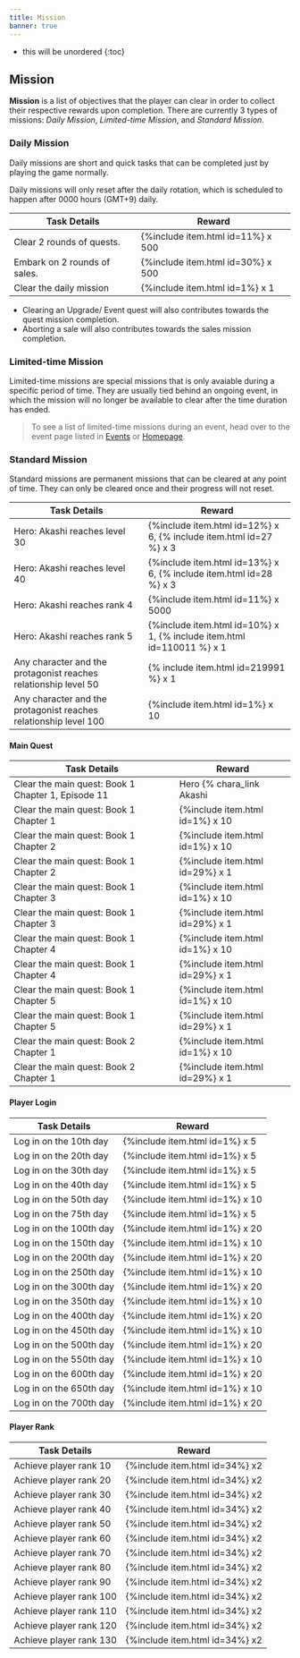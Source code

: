 ```yaml
---
title: Mission
banner: true
---
```


* this will be unordered
{:toc}

## Mission

**Mission** is a list of objectives that the player can clear in order to collect their respective rewards upon completion. There are currently 3 types of missions: *Daily Mission*, *Limited-time Mission*, and *Standard Mission*.

### Daily Mission

Daily missions are short and quick tasks that can be completed just by playing the game normally.

Daily missions will only reset after the daily rotation, which is scheduled to happen after 0000 hours (GMT+9) daily.

|Task Details|Reward|
|-|-|
|Clear 2 rounds of quests.|{%include item.html id=11%} x 500|
|Embark on 2 rounds of sales.|{%include item.html id=30%} x 500|
|Clear the daily mission|{%include item.html id=1%} x 1|

* Clearing an Upgrade/ Event quest will also contributes towards the quest mission completion.
* Aborting a sale will also contributes towards the sales mission completion.

### Limited-time Mission

Limited-time missions are special missions that is only avaiable during a specific period of time. They are usually tied behind an ongoing event, in which the mission will no longer be available to clear after the time duration has ended.

> To see a list of limited-time missions during an event, head over to the event page listed in [Events](/events/) or [Homepage](/).

### Standard Mission

Standard missions are permanent missions that can be cleared at any point of time. They can only be cleared once and their progress will not reset.

|Task Details|Reward|
|-|-|
|Hero: Akashi reaches level 30|{%include item.html id=12%} x 6, {% include item.html id=27 %} x 3|
|Hero: Akashi reaches level 40|{%include item.html id=13%} x 6, {% include item.html id=28 %} x 3|
|Hero: Akashi reaches rank 4|{%include item.html id=11%} x 5000|
|Hero: Akashi reaches rank 5|{%include item.html id=10%} x 1, {% include item.html id=110011 %} x 1|
|Any character and the protagonist reaches relationship level 50|{% include item.html id=219991 %} x 1| 
|Any character and the protagonist reaches relationship level 100|{%include item.html id=1%} x 10|

#### Main Quest

|Task Details|Reward|
|-|-|
|Clear the main quest: Book 1 Chapter 1, Episode 11| Hero {% chara_link Akashi|h1 %}|
|Clear the main quest: Book 1 Chapter 1|{%include item.html id=1%} x 10|
|Clear the main quest: Book 1 Chapter 2|{%include item.html id=1%} x 10|
|Clear the main quest: Book 1 Chapter 2|{%include item.html id=29%} x 1|
|Clear the main quest: Book 1 Chapter 3|{%include item.html id=1%} x 10|
|Clear the main quest: Book 1 Chapter 3|{%include item.html id=29%} x 1|
|Clear the main quest: Book 1 Chapter 4|{%include item.html id=1%} x 10|
|Clear the main quest: Book 1 Chapter 4|{%include item.html id=29%} x 1|
|Clear the main quest: Book 1 Chapter 5|{%include item.html id=1%} x 10|
|Clear the main quest: Book 1 Chapter 5|{%include item.html id=29%} x 1|
|Clear the main quest: Book 2 Chapter 1|{%include item.html id=1%} x 10|
|Clear the main quest: Book 2 Chapter 1|{%include item.html id=29%} x 1|

#### Player Login

|Task Details|Reward|
|-|-|
|Log in on the 10th day|{%include item.html id=1%} x 5|
|Log in on the 20th day|{%include item.html id=1%} x 5|
|Log in on the 30th day|{%include item.html id=1%} x 5|
|Log in on the 40th day|{%include item.html id=1%} x 5|
|Log in on the 50th day|{%include item.html id=1%} x 10|
|Log in on the 75th day|{%include item.html id=1%} x 5|
|Log in on the 100th day|{%include item.html id=1%} x 20|
|Log in on the 150th day|{%include item.html id=1%} x 10|
|Log in on the 200th day|{%include item.html id=1%} x 20|
|Log in on the 250th day|{%include item.html id=1%} x 10|
|Log in on the 300th day|{%include item.html id=1%} x 20|
|Log in on the 350th day|{%include item.html id=1%} x 10|
|Log in on the 400th day|{%include item.html id=1%} x 20|
|Log in on the 450th day|{%include item.html id=1%} x 10|
|Log in on the 500th day|{%include item.html id=1%} x 20|
|Log in on the 550th day|{%include item.html id=1%} x 10|
|Log in on the 600th day|{%include item.html id=1%} x 20|
|Log in on the 650th day|{%include item.html id=1%} x 10|
|Log in on the 700th day|{%include item.html id=1%} x 20|

#### Player Rank

|Task Details|Reward|
|-|-|
|Achieve player rank 10|{%include item.html id=34%} x2|
|Achieve player rank 20|{%include item.html id=34%} x2|
|Achieve player rank 30|{%include item.html id=34%} x2|
|Achieve player rank 40|{%include item.html id=34%} x2|
|Achieve player rank 50|{%include item.html id=34%} x2|
|Achieve player rank 60|{%include item.html id=34%} x2|
|Achieve player rank 70|{%include item.html id=34%} x2|
|Achieve player rank 80|{%include item.html id=34%} x2|
|Achieve player rank 90|{%include item.html id=34%} x2|
|Achieve player rank 100|{%include item.html id=34%} x2|
|Achieve player rank 110|{%include item.html id=34%} x2|
|Achieve player rank 120|{%include item.html id=34%} x2|
|Achieve player rank 130|{%include item.html id=34%} x2|
